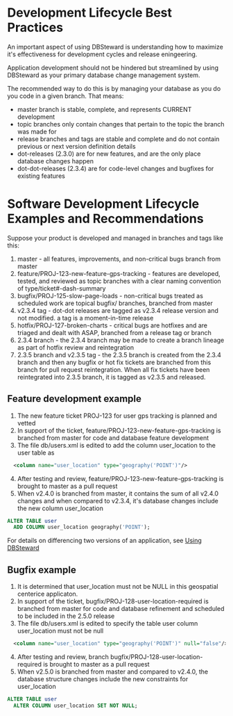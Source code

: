 # Development Lifecycle Best Practices

An important aspect of using DBSteward is understanding how to maximize it's effectiveness for development cycles and release eningeering.

Application development should not be hindered but streamlined by using DBSteward as your primary database change management system.

The recommended way to do this is by managing your database as you do you code in a given branch. That means:
- master branch is stable, complete, and represents CURRENT development
- topic branches only contain changes that pertain to the topic the branch was made for
- release branches and tags are stable and complete and do not contain previous or next version definition details
- dot-releases (2.3.0) are for new features, and are the only place database changes happen
- dot-dot-releases (2.3.4) are for code-level changes and bugfixes for existing features


# Software Development Lifecycle Examples and Recommendations

Suppose your product is developed and managed in branches and tags like this:

1. master - all features, improvements, and non-critical bugs branch from master
2. feature/PROJ-123-new-feature-gps-tracking - features are developed, tested, and reviewed as topic branches with a clear naming convention of type/ticket#-dash-summary
3. bugfix/PROJ-125-slow-page-loads - non-critical bugs treated as scheduled work are topical bugfix/ branches, branched from master
4. v2.3.4 tag - dot-dot releases are tagged as v2.3.4 release version and not modified. a tag is a moment-in-time release
5. hotfix/PROJ-127-broken-charts - critical bugs are hotfixes and are triaged and dealt with ASAP, branched from a release tag or branch
6. 2.3.4 branch - the 2.3.4 branch may be made to create a branch lineage as part of hotfix review and reintegration
7. 2.3.5 branch and v2.3.5 tag - the 2.3.5 branch is created from the 2.3.4 branch and then any bugfix or hot fix tickets are branched from this branch for pull request reintegration. When all fix tickets have been reintegrated into 2.3.5 branch, it is tagged as v2.3.5 and released.


## Feature development example

1. The new feature ticket PROJ-123 for user gps tracking is planned and vetted
2. In support of the ticket, feature/PROJ-123-new-feature-gps-tracking is branched from master for code and database feature development
3. The file db/users.xml is edited to add the column user_location to the user table as
```XML
  <column name="user_location" type="geography('POINT')"/>
```
4. After testing and review, feature/PROJ-123-new-feature-gps-tracking is brought to master as a pull request
5. When v2.4.0 is branched from master, it contains the sum of all v2.4.0 changes and when compared to v2.3.4, it's database changes include the new column user_location
```SQL
ALTER TABLE user
  ADD COLUMN user_location geography('POINT');
```

For details on differencing two versions of an application, see [Using DBSteward](https://github.com/nkiraly/DBSteward/blob/master/doc/USING.md)


## Bugfix example

1. It is determined that user_location must not be NULL in this geospatial centerice applicaton.
2. In support of the ticket, bugfix/PROJ-128-user-location-required is branched from master for code and database refinement and scheduled to be included in the 2.5.0 release
3. The file db/users.xml is edited to specify the table user column user_location must not be null
```XML
  <column name="user_location" type="geography('POINT')" null="false"/>
```
4. After testing and review, branch bugfix/PROJ-128-user-location-required is brought to master as a pull request
5. When v2.5.0 is branched from master and compared to v2.4.0, the database structure changes include the new constraints for user_location
```SQL
ALTER TABLE user
  ALTER COLUMN user_location SET NOT NULL;
```

